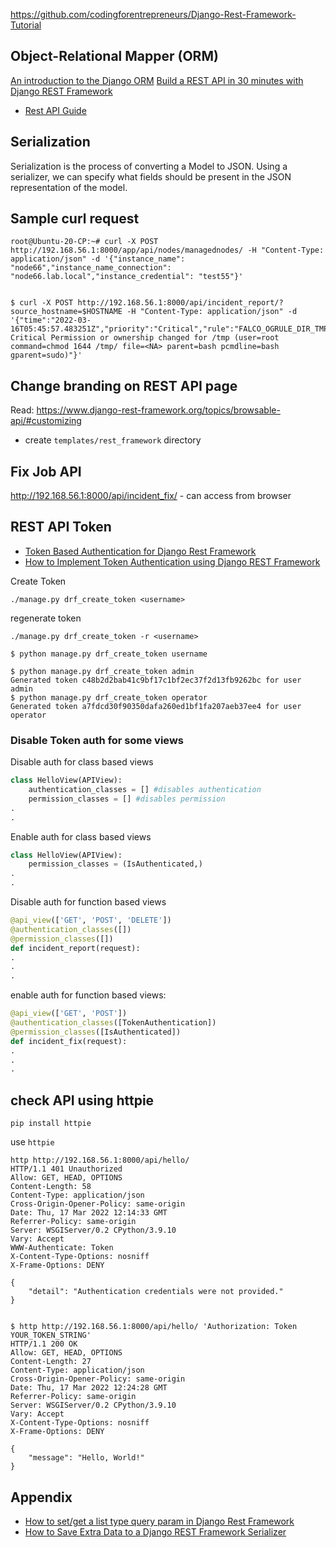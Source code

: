 
https://github.com/codingforentrepreneurs/Django-Rest-Framework-Tutorial


## Object-Relational Mapper (ORM)

[An introduction to the Django ORM](https://opensource.com/article/17/11/django-orm)
[Build a REST API in 30 minutes with Django REST Framework](https://medium.com/swlh/build-your-first-rest-api-with-django-rest-framework-e394e39a482c)

- [Rest API Guide](https://www.bezkoder.com/django-rest-api/#1_Technology)

## Serialization

Serialization is the process of converting a Model to JSON. Using a serializer, we can specify what fields should be present in the JSON representation of the model.

## Sample curl request

```shell
root@Ubuntu-20-CP:~# curl -X POST http://192.168.56.1:8000/app/api/nodes/managednodes/ -H "Content-Type: application/json" -d '{"instance_name": "node66","instance_name_connection": "node66.lab.local","instance_credential": "test55"}'


$ curl -X POST http://192.168.56.1:8000/api/incident_report/?source_hostname=$HOSTNAME -H "Content-Type: application/json" -d '{"time":"2022-03-16T05:45:57.483251Z","priority":"Critical","rule":"FALCO_OGRULE_DIR_TMP","output":"05:45:57.483251536: Critical Permission or ownership changed for /tmp (user=root command=chmod 1644 /tmp/ file=<NA> parent=bash pcmdline=bash gparent=sudo)"}'

```

## Change branding on REST API page

Read: https://www.django-rest-framework.org/topics/browsable-api/#customizing

- create `templates/rest_framework` directory




## Fix Job API

http://192.168.56.1:8000/api/incident_fix/ - can access from browser

## REST API Token

- [Token Based Authentication for Django Rest Framework](https://medium.com/quick-code/token-based-authentication-for-django-rest-framework-44586a9a56fb)
- [How to Implement Token Authentication using Django REST Framework](https://simpleisbetterthancomplex.com/tutorial/2018/11/22/how-to-implement-token-authentication-using-django-rest-framework.html)


Create Token

`./manage.py drf_create_token <username>`

regenerate token

`./manage.py drf_create_token -r <username>`

```shell
$ python manage.py drf_create_token username

$ python manage.py drf_create_token admin
Generated token c48b2d2bab41c9bf17c1bf2ec37f2d13fb9262bc for user admin
$ python manage.py drf_create_token operator
Generated token a7fdcd30f90350dafa260ed1bf1fa207aeb37ee4 for user operator
```

### Disable Token auth for some views

Disable auth for class based views

```python
class HelloView(APIView):
    authentication_classes = [] #disables authentication
    permission_classes = [] #disables permission
.
.
```

Enable auth for class based views

```python
class HelloView(APIView):
    permission_classes = (IsAuthenticated,)  
.
.
```

Disable auth for function based views

```python
@api_view(['GET', 'POST', 'DELETE'])
@authentication_classes([])
@permission_classes([])
def incident_report(request):
.
.
.
```

enable auth for function based views:

```python
@api_view(['GET', 'POST'])
@authentication_classes([TokenAuthentication])
@permission_classes([IsAuthenticated])
def incident_fix(request):
.
.
.
```

## check API using httpie

```shell
pip install httpie
```

use `httpie`

```shell
http http://192.168.56.1:8000/api/hello/
HTTP/1.1 401 Unauthorized
Allow: GET, HEAD, OPTIONS
Content-Length: 58
Content-Type: application/json
Cross-Origin-Opener-Policy: same-origin
Date: Thu, 17 Mar 2022 12:14:33 GMT
Referrer-Policy: same-origin
Server: WSGIServer/0.2 CPython/3.9.10
Vary: Accept
WWW-Authenticate: Token
X-Content-Type-Options: nosniff
X-Frame-Options: DENY

{
    "detail": "Authentication credentials were not provided."
}


$ http http://192.168.56.1:8000/api/hello/ 'Authorization: Token YOUR_TOKEN_STRING'
HTTP/1.1 200 OK
Allow: GET, HEAD, OPTIONS
Content-Length: 27
Content-Type: application/json
Cross-Origin-Opener-Policy: same-origin
Date: Thu, 17 Mar 2022 12:24:28 GMT
Referrer-Policy: same-origin
Server: WSGIServer/0.2 CPython/3.9.10
Vary: Accept
X-Content-Type-Options: nosniff
X-Frame-Options: DENY

{
    "message": "Hello, World!"
}

```

## Appendix

- [How to set/get a list type query param in Django Rest Framework](https://lucyeun95.medium.com/how-to-set-get-a-list-type-query-param-in-django-rest-framework-831f30476111)
- [How to Save Extra Data to a Django REST Framework Serializer](https://simpleisbetterthancomplex.com/tutorial/2019/04/07/how-to-save-extra-data-to-a-django-rest-framework-serializer.html)
